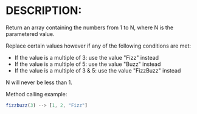 # DESCRIPTION:

Return an array containing the numbers from 1 to N, where N is the parametered value.

Replace certain values however if any of the following conditions are met:

-   If the value is a multiple of 3: use the value "Fizz" instead
-   If the value is a multiple of 5: use the value "Buzz" instead
-   If the value is a multiple of 3 & 5: use the value "FizzBuzz" instead

N will never be less than 1.

Method calling example:

```js
fizzbuzz(3) --> [1, 2, "Fizz"]
```
